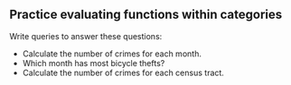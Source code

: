 ## Practice evaluating functions within categories

Write queries to answer these questions:

* Calculate the number of crimes for each month.
* Which month has most bicycle thefts?
* Calculate the number of crimes for each census tract.

